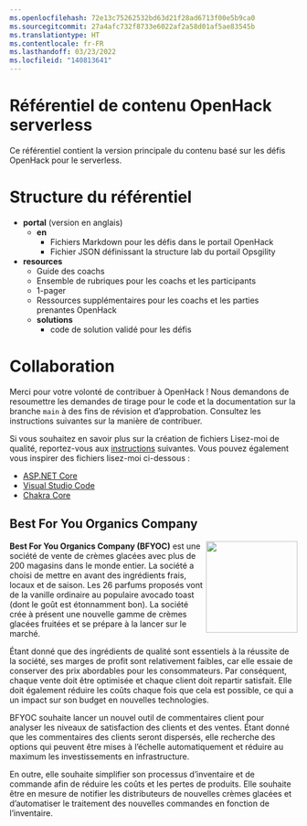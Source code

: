 ```yaml
---
ms.openlocfilehash: 72e13c75262532bd63d21f28ad6713f00e5b9ca0
ms.sourcegitcommit: 27a4afc732f8733e6022af2a58d01af5ae83545b
ms.translationtype: HT
ms.contentlocale: fr-FR
ms.lasthandoff: 03/23/2022
ms.locfileid: "140813641"
---
```

# <a name="serverless-openhack-content-repo"></a>Référentiel de contenu OpenHack serverless
Ce référentiel contient la version principale du contenu basé sur les défis OpenHack pour le serverless. 

# <a name="repo-structure"></a>Structure du référentiel
* **portal** (version en anglais)
    * **en**
        * Fichiers Markdown pour les défis dans le portail OpenHack
        * Fichier JSON définissant la structure lab du portail Opsgility
* **resources**
    * Guide des coachs
    * Ensemble de rubriques pour les coachs et les participants
    * 1-pager
    * Ressources supplémentaires pour les coachs et les parties prenantes OpenHack
    * **solutions**
        * code de solution validé pour les défis

# <a name="contribute"></a>Collaboration
Merci pour votre volonté de contribuer à OpenHack !  Nous demandons de resoumettre les demandes de tirage pour le code et la documentation sur la branche `main` à des fins de révision et d’approbation.  Consultez les instructions suivantes sur la manière de contribuer.

Si vous souhaitez en savoir plus sur la création de fichiers Lisez-moi de qualité, reportez-vous aux [instructions](https://docs.microsoft.com/en-us/azure/devops/repos/git/create-a-readme?view=azure-devops) suivantes. Vous pouvez également vous inspirer des fichiers lisez-moi ci-dessous :
- [ASP.NET Core](https://github.com/aspnet/Home)
- [Visual Studio Code](https://github.com/Microsoft/vscode)
- [Chakra Core](https://github.com/Microsoft/ChakraCore)

## <a name="best-for-you-organics-company"></a>Best For You Organics Company

<img style="float: right;" height="160" src="https://serverlessoh.azureedge.net/public/ice-cream-2202561_320-circle.jpg" />

**Best For You Organics Company (BFYOC)** est une société de vente de crèmes glacées avec plus de 200 magasins dans le monde entier. La société a choisi de mettre en avant des ingrédients frais, locaux et de saison. Les 26 parfums proposés vont de la vanille ordinaire au populaire avocado toast (dont le goût est étonnamment bon). La société crée à présent une nouvelle gamme de crèmes glacées fruitées et se prépare à la lancer sur le marché.

Étant donné que des ingrédients de qualité sont essentiels à la réussite de la société, ses marges de profit sont relativement faibles, car elle essaie de conserver des prix abordables pour les consommateurs. Par conséquent, chaque vente doit être optimisée et chaque client doit repartir satisfait. Elle doit également réduire les coûts chaque fois que cela est possible, ce qui a un impact sur son budget en nouvelles technologies.

BFYOC souhaite lancer un nouvel outil de commentaires client pour analyser les niveaux de satisfaction des clients et des ventes. Étant donné que les commentaires des clients seront dispersés, elle recherche des options qui peuvent être mises à l’échelle automatiquement et réduire au maximum les investissements en infrastructure.

En outre, elle souhaite simplifier son processus d’inventaire et de commande afin de réduire les coûts et les pertes de produits. Elle souhaite être en mesure de notifier les distributeurs de nouvelles crèmes glacées et d’automatiser le traitement des nouvelles commandes en fonction de l’inventaire.
